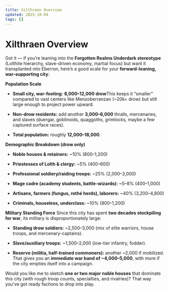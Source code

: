 ```yaml
---
title: Xilthraen Overview
updated: 2025-10-04
tags: []
---
```


# Xilthraen Overview


Got it — if you’re leaning into the **Forgotten Realms Underdark stereotype** (Lolthite hierarchy, slave-driven economy, martial focus) but want it transplanted into Eberron, here’s a good scale for your **forward-leaning, war-supporting city**:

**Population Scale**

* **Small city, war-footing:** **8,000–12,000 drow**This keeps it “smaller” compared to vast centers like Menzoberranzan (~20k+ drow) but still large enough to project power upward.

* **Non-drow residents:** add another **3,000–6,000** thralls, mercenaries, and slaves (duergar, goblinoids, quaggoths, grimlocks, maybe a few captured surface races).

* **Total population:** roughly **12,000–18,000**.

**Demographic Breakdown (drow only)**

* **Noble houses & retainers:** ~10% (800–1,200)

* **Priestesses of Lolth & clergy:** ~5% (400–600)

* **Professional soldiery/raiding troops:** ~25% (2,000–3,000)

* **Mage cadre (academy students, battle-wizards):** ~5–8% (400–1,000)

* **Artisans, farmers (fungus, rothé herds), laborers:** ~40% (3,200–4,800)

* **Criminals, houseless, underclass:** ~10% (800–1,200)

**Military Standing Force**
Since this city has spent **two decades stockpiling for war**, its military is disproportionately large:

* **Standing drow soldiers:** ~2,500–3,000 (mix of elite warriors, house troops, and mercenary-captains).

* **Slave/auxiliary troops:** ~1,500–2,000 (low-tier infantry, fodder).

* **Reserve (militia, half-trained commoners):** another ~2,000 if mobilized.
That gives you an **immediate war band of ~4,000–5,000**, with more if the city empties itself into a campaign.

Would you like me to sketch **one or two major noble houses** that dominate this city (with rough troop counts, specialties, and rivalries)? That way you’ve got ready factions to drop into play.
